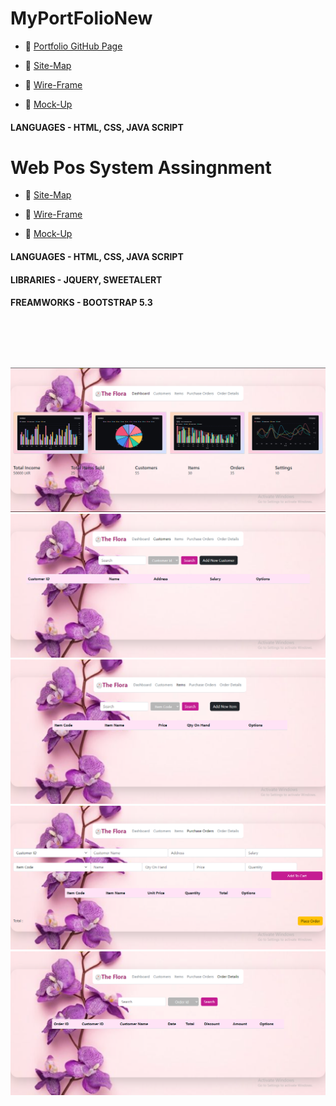 # MyPortFolioNew

* 🔗 <a href="https://savindi20.github.io/MyPortFolioNew/ " target="_blank">Portfolio GitHub Page</a>

* 🔗 <a href="https://drive.google.com/file/d/1R-K7RT4XOGpht8wk69b58NFTk9nSilAX/view?usp=sharing" target="_blank">Site-Map</a>

* 🔗 <a href="https://drive.google.com/file/d/1zus8qwAZH3SvuboMru8IOX4BnZSvbbVa/view?usp=sharing" target="_blank">Wire-Frame</a>

* 🔗 <a href="https://www.figma.com/file/XfKOX3IlcGjzgg2EBm82T2/Mock-up?node-id=0%3A1&t=VLQGi0bYpdlzuFOZ-1 " target="_blank">Mock-Up</a>

<div align="left">

   #### LANGUAGES - HTML, CSS, JAVA SCRIPT
  <div>
    
#

# Web Pos System Assingnment

* 🔗 <a href="https://drive.google.com/file/d/1sAV642hCBrNzIzhQS27niPNU34X9Q9St/view?usp=sharing " target="_blank">Site-Map</a>

* 🔗 <a href="https://drive.google.com/file/d/1Sd9PkASBWtbcaI_pENUyaH22jl_vJe34/view?usp=sharing " target="_blank">Wire-Frame</a>

* 🔗 <a href="https://www.figma.com/file/VBlrvfIAfJta4FBSBd4Gio/POS-System?type=design&node-id=0%3A1&t=gOiiyd97jMEaR1Cb-1" target="_blank">Mock-Up</a>

<div align="left">

#### LANGUAGES - HTML, CSS, JAVA SCRIPT

#### LIBRARIES - JQUERY, SWEETALERT

#### FREAMWORKS - BOOTSTRAP 5.3

</div>

#

<div>
  <img src="https://github.com/Savindi20/MyPortFolioNew/blob/main/ReadmeIMG/PortfolioReadME.png" alt="">
<div>

#

<div>
  <img src="https://github.com/Savindi20/MyPortFolioNew/blob/main/ReadmeIMG/pos1.PNG" alt="">
  <img src="https://github.com/Savindi20/MyPortFolioNew/blob/main/ReadmeIMG/pos2.PNG" alt="">
  <img src="https://github.com/Savindi20/MyPortFolioNew/blob/main/ReadmeIMG/pos3.PNG" alt="">
  <img src="https://github.com/Savindi20/MyPortFolioNew/blob/main/ReadmeIMG/pos4.PNG" alt="">
  <img src="https://github.com/Savindi20/MyPortFolioNew/blob/main/ReadmeIMG/pos5.PNG" alt="">
<div>
